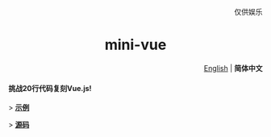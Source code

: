 <p align="right">
  仅供娱乐
</p>

<h1 align="center">mini-vue</h1>

<p align="right">
  <a href="./README.md">English</a> | <b>简体中文</b>
</p>


#### 挑战20行代码复刻Vue.js!

\> [**示例**](./example.html)

\> [**源码**](./vue.js)
